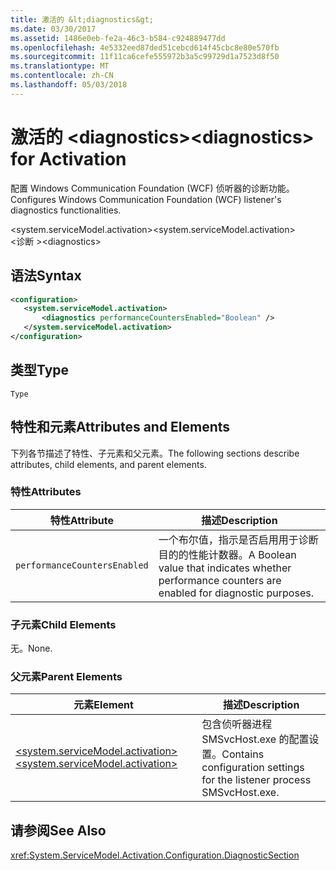 ```yaml
---
title: 激活的 &lt;diagnostics&gt;
ms.date: 03/30/2017
ms.assetid: 1486e0eb-fe2a-46c3-b584-c924889477dd
ms.openlocfilehash: 4e5332eed87ded51cebcd614f45cbc8e80e570fb
ms.sourcegitcommit: 11f11ca6cefe555972b3a5c99729d1a7523d8f50
ms.translationtype: MT
ms.contentlocale: zh-CN
ms.lasthandoff: 05/03/2018
---
```

# <a name="ltdiagnosticsgt-for-activation"></a><span data-ttu-id="e7abd-102">激活的 &lt;diagnostics&gt;</span><span class="sxs-lookup"><span data-stu-id="e7abd-102">&lt;diagnostics&gt; for Activation</span></span>
<span data-ttu-id="e7abd-103">配置 Windows Communication Foundation (WCF) 侦听器的诊断功能。</span><span class="sxs-lookup"><span data-stu-id="e7abd-103">Configures Windows Communication Foundation (WCF) listener's diagnostics functionalities.</span></span>  
  
 <span data-ttu-id="e7abd-104">\<system.serviceModel.activation></span><span class="sxs-lookup"><span data-stu-id="e7abd-104">\<system.serviceModel.activation></span></span>  
<span data-ttu-id="e7abd-105">\<诊断 ></span><span class="sxs-lookup"><span data-stu-id="e7abd-105">\<diagnostics></span></span>  
  
## <a name="syntax"></a><span data-ttu-id="e7abd-106">语法</span><span class="sxs-lookup"><span data-stu-id="e7abd-106">Syntax</span></span>  
  
```xml  
<configuration>  
   <system.serviceModel.activation>  
       <diagnostics performanceCountersEnabled="Boolean" />  
   </system.serviceModel.activation>  
</configuration>  
```  
  
## <a name="type"></a><span data-ttu-id="e7abd-107">类型</span><span class="sxs-lookup"><span data-stu-id="e7abd-107">Type</span></span>  
 `Type`  
  
## <a name="attributes-and-elements"></a><span data-ttu-id="e7abd-108">特性和元素</span><span class="sxs-lookup"><span data-stu-id="e7abd-108">Attributes and Elements</span></span>  
 <span data-ttu-id="e7abd-109">下列各节描述了特性、子元素和父元素。</span><span class="sxs-lookup"><span data-stu-id="e7abd-109">The following sections describe attributes, child elements, and parent elements.</span></span>  
  
### <a name="attributes"></a><span data-ttu-id="e7abd-110">特性</span><span class="sxs-lookup"><span data-stu-id="e7abd-110">Attributes</span></span>  
  
|<span data-ttu-id="e7abd-111">特性</span><span class="sxs-lookup"><span data-stu-id="e7abd-111">Attribute</span></span>|<span data-ttu-id="e7abd-112">描述</span><span class="sxs-lookup"><span data-stu-id="e7abd-112">Description</span></span>|  
|---------------|-----------------|  
|`performanceCountersEnabled`|<span data-ttu-id="e7abd-113">一个布尔值，指示是否启用用于诊断目的的性能计数器。</span><span class="sxs-lookup"><span data-stu-id="e7abd-113">A Boolean value that indicates whether performance counters are enabled for diagnostic purposes.</span></span>|  
  
### <a name="child-elements"></a><span data-ttu-id="e7abd-114">子元素</span><span class="sxs-lookup"><span data-stu-id="e7abd-114">Child Elements</span></span>  
 <span data-ttu-id="e7abd-115">无。</span><span class="sxs-lookup"><span data-stu-id="e7abd-115">None.</span></span>  
  
### <a name="parent-elements"></a><span data-ttu-id="e7abd-116">父元素</span><span class="sxs-lookup"><span data-stu-id="e7abd-116">Parent Elements</span></span>  
  
|<span data-ttu-id="e7abd-117">元素</span><span class="sxs-lookup"><span data-stu-id="e7abd-117">Element</span></span>|<span data-ttu-id="e7abd-118">描述</span><span class="sxs-lookup"><span data-stu-id="e7abd-118">Description</span></span>|  
|-------------|-----------------|  
|[<span data-ttu-id="e7abd-119">\<system.serviceModel.activation></span><span class="sxs-lookup"><span data-stu-id="e7abd-119">\<system.serviceModel.activation></span></span>](../../../../../docs/framework/configure-apps/file-schema/wcf/system-servicemodel-activation.md)|<span data-ttu-id="e7abd-120">包含侦听器进程 SMSvcHost.exe 的配置设置。</span><span class="sxs-lookup"><span data-stu-id="e7abd-120">Contains configuration settings for the listener process SMSvcHost.exe.</span></span>|  
  
## <a name="see-also"></a><span data-ttu-id="e7abd-121">请参阅</span><span class="sxs-lookup"><span data-stu-id="e7abd-121">See Also</span></span>  
 <xref:System.ServiceModel.Activation.Configuration.DiagnosticSection>
